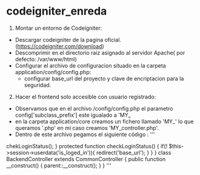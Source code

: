# codeigniter_enreda

1. Montar un entorno de Codeigniter:
  
  - Descargar codeigniter de la pagina oficial.(https://codeigniter.com/download)
  - Descomprimir en el directorio raiz asignado al servidor Apache( por defecto: /var/www/html)
  - Configurar el archivo de configuracion situado en la carpeta application/config/config.php:
      - configurar base_url del proyecto y clave de encriptacion para la seguridad.
  
2. Hacer el frontend solo accesible con usuario registrado:
  
  - Observamos que en el archivo /config/config.php el parametro config['subclass_prefix'] este igualado a 'MY_
  - en la carpeta application/core creamos un fichero llamado 'MY_' lo que queramos '.php' en mi caso creamos 
    'MY_controller.php'.
  - Dentro de este archivo pegamos el siguiente código :
  '''
  <?php (defined('BASEPATH')) OR exit('Acceso denegado a scrip de entrada directa');

  class CommonController extends CI_Controller
  {
    public function __construct()
    {
        parent::__construct();
    }
  }

  class FrontendController extends CommonController
  {
    public function __construct()
    {
        parent::__construct();

        $this->chekLoginStatus();
    }

    protected function checkLoginStatus()
    {
        if(! $this->session->userdata('is_loged_in')){
            redirect('base_url');
        }
    }
  }

  class BackendController extends CommonController
  {
    public function __construct()
    {
        parent::__construct();
    }
  }
  '''
